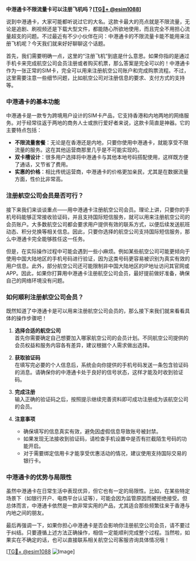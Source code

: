 **中港通卡不限流量卡可以注册飞机吗？[[TG💪+ @esim1088](https://t.me/s/esim1088)]**

说到中港通卡，大家可能都听说过它的大名。这款卡最大的亮点就是不限流量，无论是追剧、刷视频还是下载大型文件，都能随心所欲地使用，而且完全不用担心流量超支的问题。不过最近有不少小伙伴在问：中港通卡的不限流量卡能不能用来注册飞机呢？今天我们就来好好聊聊这个话题。

首先，我们需要明确一点，这里的“注册飞机”到底是什么意思。如果你指的是通过手机卡来完成航空公司会员注册或者购买机票，那么答案是完全可以的！中港通卡作为一张正常的SIM卡，完全可以用来注册航空公司账户和完成购票流程。不过，这里需要注意一些细节问题，比如航空公司对注册信息的要求、支付方式的支持等。

### 中港通卡的基本功能

中港通卡是一款专为跨境用户设计的SIM卡产品，它支持香港和内地两地的网络服务。对于经常往返于两地的商务人士或旅行爱好者来说，这款卡简直是神器。它的主要特点包括：

- **不限流量套餐**：无论是在香港还是内地，只要你使用中港通卡，就能享受不限流量的服务。这在其他运营商那里几乎是不可能实现的。
- **双卡槽设计**：很多用户选择将中港通卡与其他本地号码搭配使用，这样既方便了通话，又节省了费用。
- **实惠的价格**：相比传统运营商，中港通卡的价格更加亲民，尤其是在数据流量方面，性价比非常高。

### 注册航空公司会员是否可行？

接下来我们来谈谈重点——用中港通卡注册航空公司会员。理论上讲，只要你的手机号码能够正常接收验证码，并且支持国际短信服务，就可以用来注册航空公司的会员账户。大多数航空公司都会要求用户提供有效的联系方式，以便后续发送航班动态、积分兑换等相关信息。因此，只要你选择的航空公司支持国际短信服务，那么中港通卡完全能够胜任这一任务。

但是，在实际操作过程中可能会遇到一些小麻烦。例如某些航空公司可能更倾向于使用中国大陆地区的手机号码进行验证，因为这类号码更容易被识别为真实有效的用户信息。此外，部分航空公司还可能限制非中国大陆地区的IP地址访问其官网或APP。因此，如果你打算用中港通卡注册航空公司会员，最好提前做好准备，确保自己的网络环境没有问题。

### 如何顺利注册航空公司会员？

既然知道了中港通卡是可以用来注册航空公司会员的，那么接下来我们就来看看具体的操作步骤吧！

1. **选择合适的航空公司**  
   首先你需要确定自己想要加入哪家航空公司的会员计划。不同航空公司提供的会员权益和服务内容各有差异，建议根据个人需求做出选择。

2. **获取验证码**  
   在填写完必要的个人信息后，系统会向你提供的手机号码发送一条包含验证码的消息。请确保你的中港通卡处于良好的信号状态，这样才能及时收到验证码。

3. **完成注册**  
   输入正确的验证码之后，按照提示继续完善资料即可成功注册成为该航空公司的会员。

4. **注意事项**  
   - 确保填写的信息真实有效，避免因虚假信息导致账号被封禁。
   - 如果发现无法接收到验证码，请检查手机设置中是否有拦截陌生号码的功能开启。
   - 对于需要绑定信用卡才能享受优惠活动的情况，建议使用支持国际交易的银行卡。

### 中港通卡的优势与局限性

虽然中港通卡在日常生活中表现优异，但它也有一定的局限性。比如，在某些特定场景下（如银行开户、电商平台认证等），可能会因为监管原因而被拒绝接受。但总体而言，中港通卡依然是一款非常实用的产品，尤其适合那些频繁往来于香港与内地之间的朋友。

最后再强调一下，如果你担心中港通卡是否会影响你注册航空公司会员，请不要过于纠结。只要遵循上述方法正确操作，相信一定能顺利完成整个过程。当然啦，如果实在不确定的话，也可以直接联系相关航空公司客服咨询具体情况哦！

[[TG💪+ @esim1088](https://t.me/s/esim1088) ![Image](https://i.postimg.cc/4NQfJmqS/Snipaste-2025-05-13-00-14-12.png)]